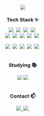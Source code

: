 <!--타이틀 부분-->
<div align="center">
  <img src="https://capsule-render.vercel.app/api?type=waving&color=auto&height=300&section=header&text=LEE%20GARAM&fontColor=FFFFFF&fontSize=90&desc=DEVELOPER&fontAlignY=35&descSize=30"/>
</div>

<!--내용 부분-->
<h3 align="center">Tech Stack ✨</h3>
<div align="center">
  <img src="https://img.shields.io/badge/vue-9dd84b.svg?style=for-the-badge&logo=vue&logoColor=white" />&nbsp
  <img src="https://img.shields.io/badge/nuxt-009630.svg?style=for-the-badge&logo=nuxt&logoColor=white" />&nbsp
  <img src="https://img.shields.io/badge/javascript-F7DF1E.svg?style=for-the-badge&logo=javascript&logoColor=20232a" />&nbsp
  <img src="https://img.shields.io/badge/typescript-007ACC.svg?style=for-the-badge&logo=typescript&logoColor=white" />&nbsp
</div>

<div align="center">
  <img src="https://img.shields.io/badge/java-FFFFFF?style=for-the-badge&logo=java&logoColor=white" />&nbsp
  <img src="https://img.shields.io/badge/spring-1daabb.svg?style=for-the-badge&logo=spring&logoColor=#6DB33F" />&nbsp
  <img src="https://img.shields.io/badge/springboot-1daabb.svg?style=for-the-badge&logo=springboot&logoColor=#6DB33F" />&nbsp
  <img src="https://img.shields.io/badge/JPA-blue.svg?style=for-the-badge&logo=jpa&logoColor=black" />&nbsp
  <img src="https://img.shields.io/badge/MyBatis-orange.svg?style=for-the-badge&logo=mybatis&logoColor=orange" />&nbsp
</div>

<br>

<div align="center">
  <img src="https://img.shields.io/badge/Docker-3670A0?style=for-the-badge&logo=docker&logoColor=white" />&nbsp
  <img src="https://img.shields.io/badge/kubernetes-150458.svg?style=for-the-badge&logo=kubernetes&logoColor=white" />&nbsp
  <img src="https://img.shields.io/badge/Redis-4d77cf.svg?style=for-the-badge&logo=redis&logoColor=red" />&nbsp
  <img src="https://img.shields.io/badge/kafka-FF6D0A.svg?style=for-the-badge&logo=apachekafka&logoColor=white" />&nbsp
  <img src="https://img.shields.io/badge/Nginx-11557c.svg?style=for-the-badge&logo=nginx&logoColor=white" />&nbsp
</div>

<br>

<h3 align="center">Studying 📚</h3>
<div align="center">
  <img src="https://img.shields.io/badge/대용량 아키텍처-FF4154?style=for-the-badge&logo=architecture&logoColor=white" />
  <img src="https://img.shields.io/badge/토비의 스프링-3578E5?style=for-the-badge&logo=spring&logoColor=white" />
</div>

<br>

<!--
<h3 align="center">🛠 Tools 🛠</h3>
<div align="center">
  <img src="https://img.shields.io/badge/git-F05033.svg?style=for-the-badge&logo=git&logoColor=white" />&nbsp
  <img src="https://img.shields.io/badge/github-181717.svg?style=for-the-badge&logo=github&logoColor=white" />&nbsp
  <img src="https://img.shields.io/badge/Notion-F3F3F3.svg?style=for-the-badge&logo=notion&logoColor=black" />&nbsp
</div>
<br>
-->

<h3 align="center">Contact 📫</h3>
<div align="center">
  <a href="https://wise-dev-life.tistory.com/">
    <img src="https://img.shields.io/badge/Tistory-1EBC8F?style=for-the-badge&logo=tistory&logoColor=white"/>&nbsp
  </a>
  <a href="mailto:2garamssi@gmail.com">
    <img
      src="https://img.shields.io/badge/2garamssi@gmail.com-D14836?style=for-the-badge&logo=gmail&logoColor=white"/>&nbsp
  </a>
</div>

<!--
**garamssi/garamssi** is a ✨ _special_ ✨ repository because its `README.md` (this file) appears on your GitHub profile.

Here are some ideas to get you started:

- 🔭 I’m currently working on ...
- 🌱 I’m currently learning ...
- 👯 I’m looking to collaborate on ...
- 🤔 I’m looking for help with ...
- 💬 Ask me about ...
- 📫 How to reach me: ...
- 😄 Pronouns: ...
- ⚡ Fun fact: ...
-->
